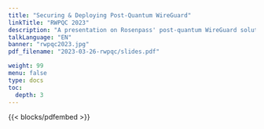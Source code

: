 ```yaml
---
title: "Securing & Deploying Post-Quantum WireGuard"
linkTitle: "RWPQC 2023"
description: "A presentation on Rosenpass' post-quantum WireGuard solutions, including key-encapsulation mechanisms, Noise, and Proverif."
talkLanguage: "EN"
banner: "rwpqc2023.jpg"
pdf_filename: "2023-03-26-rwpqc/slides.pdf"

weight: 99
menu: false
type: docs
toc:
  depth: 3
---
```


{{< blocks/pdfembed >}}